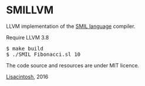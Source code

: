 SMILLVM
===

LLVM implementation of the [SMIL language](http://smil.lisacintosh.com) compiler.

Require LLVM 3.8

<pre>
$ make build
$ ./SMIL Fibonacci.sl 10
</pre>

The code source and resources are under MIT licence.

[Lisacintosh](http://www.lisacintosh.com/), 2016